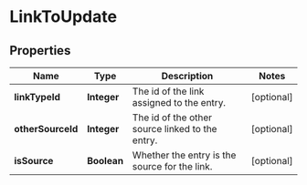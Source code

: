 # LinkToUpdate

## Properties
Name | Type | Description | Notes
------------ | ------------- | ------------- | -------------
**linkTypeId** | **Integer** | The id of the link assigned to the entry. |  [optional]
**otherSourceId** | **Integer** | The id of the other source linked to the entry. |  [optional]
**isSource** | **Boolean** | Whether the entry is the source for the link. |  [optional]

